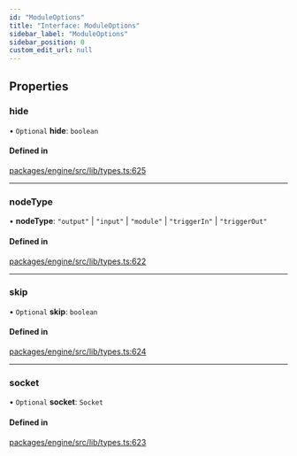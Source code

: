 ```yaml
---
id: "ModuleOptions"
title: "Interface: ModuleOptions"
sidebar_label: "ModuleOptions"
sidebar_position: 0
custom_edit_url: null
---
```


## Properties

### hide

• `Optional` **hide**: `boolean`

#### Defined in

[packages/engine/src/lib/types.ts:625](https://github.com/Oneirocom/MagickML/blob/f74165ec/packages/engine/src/lib/types.ts#L625)

___

### nodeType

• **nodeType**: ``"output"`` \| ``"input"`` \| ``"module"`` \| ``"triggerIn"`` \| ``"triggerOut"``

#### Defined in

[packages/engine/src/lib/types.ts:622](https://github.com/Oneirocom/MagickML/blob/f74165ec/packages/engine/src/lib/types.ts#L622)

___

### skip

• `Optional` **skip**: `boolean`

#### Defined in

[packages/engine/src/lib/types.ts:624](https://github.com/Oneirocom/MagickML/blob/f74165ec/packages/engine/src/lib/types.ts#L624)

___

### socket

• `Optional` **socket**: `Socket`

#### Defined in

[packages/engine/src/lib/types.ts:623](https://github.com/Oneirocom/MagickML/blob/f74165ec/packages/engine/src/lib/types.ts#L623)
